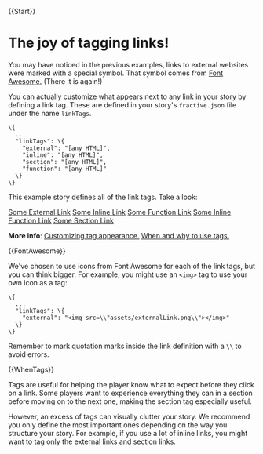 {{Start}}

# The joy of tagging links!

You may have noticed in the previous examples, links to external websites were marked with a special symbol. That symbol comes from
[Font Awesome.](http://fontawesome.io/) (There it is again!)

You can actually customize what appears next to any link in your story by defining a link tag. These are defined in your story's `fractive.json` file under the name `linkTags`.

```
\{
  ...
  "linkTags": \{
    "external": "[any HTML]",
    "inline": "[any HTML]",
    "section": "[any HTML]",
    "function": "[any HTML]"
  \}
\}
```

This example story defines all of the link tags. Take a look:

[Some External Link](http://balladofthespacebard.com/)
[Some Inline Link]({$InlineExpansionVariable:inline})
[Some Function Link]({#FunctionLink})
[Some Inline Function Link]({#InlineExpansionFunction:inline})
[Some Section Link]({@Start})

**More info**:
[Customizing tag appearance.]({@FontAwesome})
[When and why to use tags.]({@WhenTags})

{{FontAwesome}}

We've chosen to use icons from Font Awesome for each of the link tags, but you can think bigger. For example, you might use an `<img>` tag to use your own icon as a tag:

```
\{
  ...
  "linkTags": \{
    "external": "<img src=\\"assets/externalLink.png\\"></img>"
  \}
\}
```

Remember to mark quotation marks inside the link definition with a `\\` to avoid errors.

{{WhenTags}}

Tags are useful for helping the player know what to expect before they click on a link. Some players want to experience everything they can in a section before moving on to the next one, making the section tag especially useful.

However, an excess of tags can visually clutter your story. We recommend you only define the most important ones depending on the way you structure your story. For example, if you use a lot of inline links, you might want to tag only the external links and section links.
